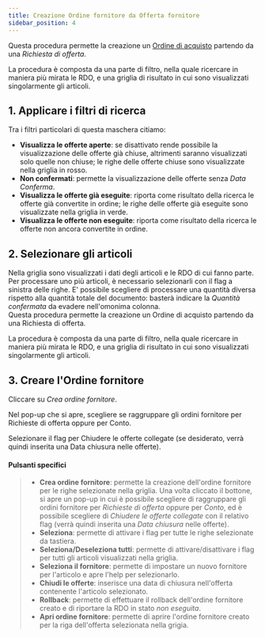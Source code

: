 ```yaml
---
title: Creazione Ordine fornitore da Offerta fornitore
sidebar_position: 4
---
```


Questa procedura permette la creazione un [Ordine di acquisto](/docs/purchase/purchase-orders/general-overview) partendo da una *Richiesta di offerta*. 
   
La procedura è composta da una parte di filtro, nella quale ricercare in maniera più mirata le RDO, e una griglia di risultato in cui sono visualizzati singolarmente gli articoli. 

## 1. Applicare i filtri di ricerca

Tra i filtri particolari di questa maschera citiamo:     
- **Visualizza le offerte aperte**: se disattivato rende possibile la visualizzazione delle offerte già chiuse, altrimenti saranno visualizzati solo quelle non chiuse; le righe delle offerte chiuse sono visualizzate nella griglia in rosso.     
- **Non confermati**: permette la visualizzazione delle offerte senza *Data Conferma*.      
- **Visualizza le offerte già eseguite**: riporta come risultato della ricerca le offerte già convertite in ordine; le righe delle offerte già eseguite sono visualizzate nella griglia in verde.     
- **Visualizza le offerte non eseguite**: riporta come risultato della ricerca le offerte non ancora convertite in ordine.    

## 2. Selezionare gli articoli
      
Nella griglia sono visualizzati i dati degli articoli e le RDO di cui fanno parte.    
Per processare uno più articoli, è necessario selezionarli con il flag a sinistra delle righe. E' possibile scegliere di processare una quantità diversa rispetto alla quantità totale del documento: basterà indicare la *Quantità confermata* da evadere nell'omonima colonna.    
Questa procedura permette la creazione un Ordine di acquisto partendo da una Richiesta di offerta.

La procedura è composta da una parte di filtro, nella quale ricercare in maniera più mirata le RDO, e una griglia di risultato in cui sono visualizzati singolarmente gli articoli.

## 3. Creare l'Ordine fornitore

Cliccare su *Crea ordine fornitore*.

Nel pop-up che si apre, scegliere se raggruppare gli ordini fornitore per Richieste di offerta oppure per Conto.

Selezionare il flag per Chiudere le offerte collegate (se desiderato, verrà quindi inserita una Data chiusura nelle offerte).

#### Pulsanti specifici  

>- **Crea ordine fornitore**: permette la creazione dell'ordine fornitore per le righe selezionate nella griglia. Una volta cliccato il bottone, si apre un pop-up in cui è possibile scegliere di raggruppare gli ordini fornitore per *Richieste di offerta* oppure per *Conto*, ed è possibile scegliere di *Chiudere le offerte collegate* con il relativo flag (verrà quindi inserita una *Data chiusura* nelle offerte).   
>- **Seleziona**: permette di attivare i flag per tutte le righe selezionate da tastiera.   
>- **Seleziona/Deseleziona tutti**: permette di attivare/disattivare i flag per tutti gli articoli visualizzati nella griglia.   
>- **Seleziona il fornitore**: permette di impostare un nuovo fornitore per l'articolo e apre l'help per selezionarlo.     
>- **Chiudi le offerte**: inserisce una data di chiusura nell'offerta contenente l'articolo selezionato.       
>- **Rollback**: permette di effettuare il rollback dell'ordine fornitore creato e di riportare la RDO in stato *non eseguita*.  
>- **Apri ordine fornitore**: permette di aprire l'ordine fornitore creato per la riga dell'offerta selezionata nella grigia.    
